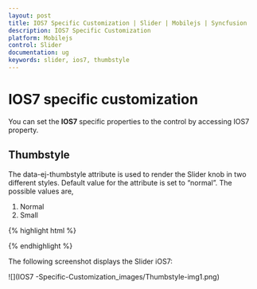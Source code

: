 ```yaml
---
layout: post
title: IOS7 Specific Customization | Slider | Mobilejs | Syncfusion
description: IOS7 Specific Customization
platform: Mobilejs
control: Slider
documentation: ug
keywords: slider, ios7, thumbstyle
---
```


# IOS7 specific customization

You can set the **IOS7** specific properties to the control by accessing IOS7 property.

## Thumbstyle	

The data-ej-thumbstyle attribute is used to render the Slider knob in two different styles.  Default value for the attribute is set to “normal”.
The possible values are,

1.	Normal
2.	Small




{% highlight html %}

<div id="slider_sample" data-role="ejmslider" data-ej-rendermode="ios7" data-ej-ios7-thumbstyle="small" ></div>

{% endhighlight %}



The following screenshot displays the Slider iOS7:


![](IOS7 -Specific-Customization_images/Thumbstyle-img1.png) 

